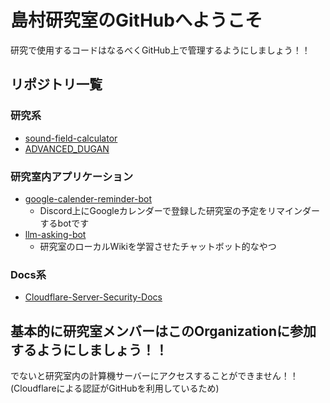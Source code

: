 # 島村研究室のGitHubへようこそ

研究で使用するコードはなるべくGitHub上で管理するようにしましょう！！

## リポジトリ一覧

### 研究系

- [sound-field-calculator](https://github.com/ShimamuraLaboratory/sound-field-calculator)
- [ADVANCED_DUGAN](https://github.com/ShimamuraLaboratory/ADVANCED_DUGAN)

### 研究室内アプリケーション

- [google-calender-reminder-bot](https://github.com/ShimamuraLaboratory/google-calender-reminder-bot)
    - Discord上にGoogleカレンダーで登録した研究室の予定をリマインダーするbotです
- [llm-asking-bot](https://github.com/ShimamuraLaboratory/llm-asking-bot)
    - 研究室のローカルWikiを学習させたチャットボット的なやつ

### Docs系

- [Cloudflare-Server-Security-Docs](https://github.com/ShimamuraLaboratory/Cloudflare-Server-Security-Docs)



## 基本的に研究室メンバーはこのOrganizationに参加するようにしましょう！！
でないと研究室内の計算機サーバーにアクセスすることができません！！  
(Cloudflareによる認証がGitHubを利用しているため)
